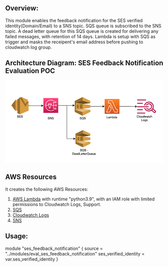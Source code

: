 ## Overview:

This module enables the feedback notification for the SES verified identity(Domain/Email) to a SNS topic. SQS queue is subscribed to the SNS topic. A dead letter queue for this SQS queue is created for delivering any failed messages, with retention of 14 days. Lambda is setup with SQS as trigger and masks the receipent's email address before pushing to cloudwatch log group.

## Architecture Diagram: SES Feedback Notification Evaluation POC

![Service Limit Monitoring Diagram](./sns-ses.png)


## AWS Resources
It creates the following AWS Resources:
1. [AWS Lambda](https://docs.aws.amazon.com/lambda/latest/dg/welcome.html) with runtime "python3.9", with an IAM role with limited permissions to Cloudwatch Logs, Support.
2. [SQS](https://docs.aws.amazon.com/AWSSimpleQueueService/latest/SQSDeveloperGuide/welcome.html)
3. [Cloudwatch Logs](https://docs.aws.amazon.com/AmazonCloudWatch/latest/logs/WhatIsCloudWatchLogs.html)
4. [SNS](https://docs.aws.amazon.com/sns/latest/dg/welcome.html)

## Usage:

module "ses_feedback_notification" {
  source = "../modules/eval_ses_feedback_notification"
  ses_verified_identity = var.ses_verified_identity
}
